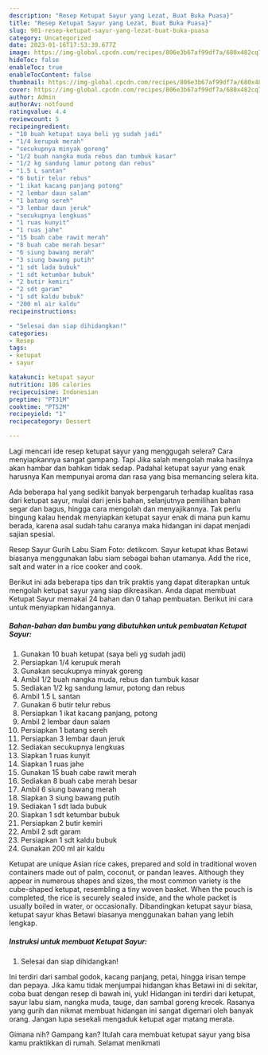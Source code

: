 ```yaml
---
description: "Resep Ketupat Sayur yang Lezat, Buat Buka Puasa}"
title: "Resep Ketupat Sayur yang Lezat, Buat Buka Puasa}"
slug: 901-resep-ketupat-sayur-yang-lezat-buat-buka-puasa
category: Uncategorized
date: 2023-01-16T17:53:39.677Z
image: https://img-global.cpcdn.com/recipes/806e3b67af99df7a/680x482cq70/ketupat-sayur-foto-resep-utama.jpg
hideToc: false
enableToc: true
enableTocContent: false
thumbnail: https://img-global.cpcdn.com/recipes/806e3b67af99df7a/680x482cq70/ketupat-sayur-foto-resep-utama.jpg
cover: https://img-global.cpcdn.com/recipes/806e3b67af99df7a/680x482cq70/ketupat-sayur-foto-resep-utama.jpg
author: Admin
authorAv: notfound
ratingvalue: 4.4
reviewcount: 5
recipeingredient:
- "10 buah ketupat saya beli yg sudah jadi"
- "1/4 kerupuk merah"
- "secukupnya minyak goreng"
- "1/2 buah nangka muda rebus dan tumbuk kasar"
- "1/2 kg sandung lamur potong dan rebus"
- "1.5 L santan"
- "6 butir telur rebus"
- "1 ikat kacang panjang potong"
- "2 lembar daun salam"
- "1 batang sereh"
- "3 lembar daun jeruk"
- "secukupnya lengkuas"
- "1 ruas kunyit"
- "1 ruas jahe"
- "15 buah cabe rawit merah"
- "8 buah cabe merah besar"
- "6 siung bawang merah"
- "3 siung bawang putih"
- "1 sdt lada bubuk"
- "1 sdt ketumbar bubuk"
- "2 butir kemiri"
- "2 sdt garam"
- "1 sdt kaldu bubuk"
- "200 ml air kaldu"
recipeinstructions:

- "Selesai dan siap dihidangkan!"
categories:
- Resep
tags:
- ketupat
- sayur

katakunci: ketupat sayur 
nutrition: 186 calories
recipecuisine: Indonesian
preptime: "PT31M"
cooktime: "PT52M"
recipeyield: "1"
recipecategory: Dessert

---
```



Lagi mencari ide resep ketupat sayur yang menggugah selera? Cara menyiapkannya sangat gampang. Tapi Jika salah mengolah maka hasilnya akan hambar dan bahkan tidak sedap. Padahal ketupat sayur yang enak harusnya Kan mempunyai aroma dan rasa yang bisa memancing selera kita.


Ada beberapa hal yang sedikit banyak berpengaruh terhadap kualitas rasa dari ketupat sayur, mulai dari jenis bahan, selanjutnya pemilihan bahan segar dan bagus, hingga cara mengolah dan menyajikannya. Tak perlu bingung kalau hendak menyiapkan ketupat sayur enak di mana pun kamu berada, karena asal sudah tahu caranya maka hidangan ini dapat menjadi sajian spesial.

Resep Sayur Gurih Labu Siam Foto: detikcom. Sayur ketupat khas Betawi biasanya menggunakan labu siam sebagai bahan utamanya. Add the rice, salt and water in a rice cooker and cook.


Berikut ini ada beberapa tips dan trik praktis yang dapat diterapkan untuk mengolah ketupat sayur yang siap dikreasikan. Anda dapat membuat Ketupat Sayur memakai 24 bahan dan 0 tahap pembuatan. Berikut ini cara untuk menyiapkan hidangannya.

<!--inarticleads1-->

##### Bahan-bahan dan bumbu yang dibutuhkan untuk pembuatan Ketupat Sayur:

1. Gunakan 10 buah ketupat (saya beli yg sudah jadi)
1. Persiapkan 1/4 kerupuk merah
1. Gunakan secukupnya minyak goreng
1. Ambil 1/2 buah nangka muda, rebus dan tumbuk kasar
1. Sediakan 1/2 kg sandung lamur, potong dan rebus
1. Ambil 1.5 L santan
1. Gunakan 6 butir telur rebus
1. Persiapkan 1 ikat kacang panjang, potong
1. Ambil 2 lembar daun salam
1. Persiapkan 1 batang sereh
1. Persiapkan 3 lembar daun jeruk
1. Sediakan secukupnya lengkuas
1. Siapkan 1 ruas kunyit
1. Siapkan 1 ruas jahe
1. Gunakan 15 buah cabe rawit merah
1. Sediakan 8 buah cabe merah besar
1. Ambil 6 siung bawang merah
1. Siapkan 3 siung bawang putih
1. Sediakan 1 sdt lada bubuk
1. Siapkan 1 sdt ketumbar bubuk
1. Persiapkan 2 butir kemiri
1. Ambil 2 sdt garam
1. Persiapkan 1 sdt kaldu bubuk
1. Gunakan 200 ml air kaldu


Ketupat are unique Asian rice cakes, prepared and sold in traditional woven containers made out of palm, coconut, or pandan leaves. Although they appear in numerous shapes and sizes, the most common variety is the cube-shaped ketupat, resembling a tiny woven basket. When the pouch is completed, the rice is securely sealed inside, and the whole packet is usually boiled in water, or occasionally. Dibandingkan ketupat sayur biasa, ketupat sayur khas Betawi biasanya menggunakan bahan yang lebih lengkap. 

<!--inarticleads2-->

##### Instruksi untuk membuat Ketupat Sayur:


1. Selesai dan siap dihidangkan!

Ini terdiri dari sambal godok, kacang panjang, petai, hingga irisan tempe dan pepaya. Jika kamu tidak menjumpai hidangan khas Betawi ini di sekitar, coba buat dengan resep di bawah ini, yuk! Hidangan ini terdiri dari ketupat, sayur labu siam, nangka muda, tauge, dan sambal goreng krecek. Rasanya yang gurih dan nikmat membuat hidangan ini sangat digemari oleh banyak orang. Jangan lupa sesekali mengaduk ketupat agar matang merata. 

Gimana nih? Gampang kan? Itulah cara membuat ketupat sayur yang bisa kamu praktikkan di rumah. Selamat menikmati
